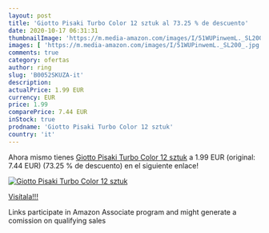 ```yaml
---
layout: post
title: 'Giotto Pisaki Turbo Color 12 sztuk al 73.25 % de descuento'
date: 2020-10-17 06:31:31
thumbnailImage: 'https://m.media-amazon.com/images/I/51WUPinwemL._SL200_.jpg'
images: [ 'https://m.media-amazon.com/images/I/51WUPinwemL._SL200_.jpg' ]
comments: true
category: ofertas
author: ring
slug: 'B0052SKUZA-it'
description:
actualPrice: 1.99 EUR
currency: EUR
price: 1.99
comparePrice: 7.44 EUR
inStock: true
prodname: 'Giotto Pisaki Turbo Color 12 sztuk'
country: 'it'
---
```


Ahora mismo tienes [Giotto Pisaki Turbo Color 12 sztuk](https://www.amazon.it/dp/B0052SKUZA/?tag=tolees00-21) a 1.99 EUR (original: 7.44 EUR) (73.25 %  de descuento) en el siguiente enlace!

[![Giotto Pisaki Turbo Color 12 sztuk](https://m.media-amazon.com/images/I/51WUPinwemL._SL200_.jpg)](https://www.amazon.it/dp/B0052SKUZA/?tag=tolees00-21)

[Visítala!!!](https://www.amazon.it/dp/B0052SKUZA/?tag=tolees00-21)

Links participate in Amazon Associate program and might generate a comission on qualifying sales
